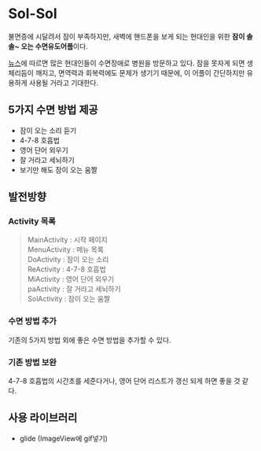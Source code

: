# Sol-Sol
 불면증에 시달려서 잠이 부족하지만, 새벽에 핸드폰을 보게 되는 현대인을 위한  **잠이 솔솔~ 오는 수면유도어플**이다.
  
  [뉴스](https://www.sedaily.com/NewsView/1S0R6C0GCH/GH01)에 따르면 많은 현대인들이 수면장애로 병원을 방문하고 있다. 잠을 못자게 되면 생체리듬이 깨지고, 면역력과 회복력에도 문제가 생기기 때문에, 이 어플이 간단하지만 유용하게 사용될 거라고 기대한다.

## 5가지 수면 방법 제공

 - 잠이 오는 소리 듣기
 - 4-7-8 호흡법
 - 영어 단어 외우기
 - 잘 거라고 세뇌하기
 - 보기만 해도 잠이 오는 움짤

## 발전방향

### Activity 목록

> MainActivity : 시작 페이지   
> MenuActivity : 메뉴 목록   
> DoActivity : 잠이 오는 소리   
> ReActivity : 4-7-8 호흡법   
> MiActivity : 영어 단어 외우기   
> paActivity : 잘 거라고 세뇌하기   
> SolActivity :  잠이 오는 움짤   

### 수면 방법 추가
기존의 5가지 방법 외에 좋은 수면 방법을 추가할 수 있다.
### 기존 방법 보완
4-7-8 호흡법의 시간초를 세준다거나, 영어 단어 리스트가 갱신 되게 하면 좋을 것 같다.

## 사용 라이브러리

 - glide (ImageView에 gif넣기)

